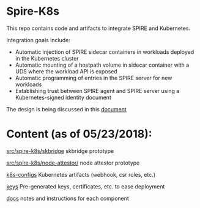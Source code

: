 # Spire-K8s

This repo contains code and artifacts to integrate SPIRE and Kubernetes.

Integration goals include:

* Automatic injection of SPIRE sidecar containers in workloads deployed in the Kubernetes cluster
* Automatic mounting of a hostpath volume in sidecar container with a UDS where the workload API is exposed
* Automatic programming of entries in the SPIRE server for new workloads
* Establishing trust between SPIRE agent and SPIRE server using a Kubernetes-signed identity document

The design is being discussed in this [document](https://docs.google.com/document/d/14PFWpKHbXLxJwPn9NYYcUWGyO9d8HE1H_XAZ4Tz5K0E/edit)

# Content (as of 05/23/2018):

[src/spire-k8s/skbridge](src/spire-k8s/skbridge/) skbridge prototype

[src/spire-k8s/node-attestor/](src/spire-k8s/node-attestor/) node attestor prototype

[k8s-configs](k8s-configs) Kubernetes artifacts (webhook, csr roles, etc.)

[keys](keys) Pre-generated keys, certificates, etc. to ease deployment

[docs](docs) notes and instructions for each component
